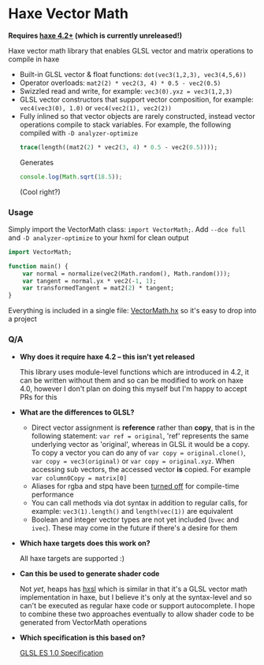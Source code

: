 # Haxe Vector Math
**Requires [haxe 4.2+](https://build.haxe.org/builds/haxe/) (which is currently unreleased!)**

Haxe vector math library that enables GLSL vector and matrix operations to compile in haxe

- Built-in GLSL vector & float functions: `dot(vec3(1,2,3), vec3(4,5,6))`
- Operator overloads: `mat2(2) * vec2(3, 4) * 0.5 - vec2(0.5)`
- Swizzled read and write, for example: `vec3(0).yxz = vec3(1,2,3)`
- GLSL vector constructors that support vector composition, for example: `vec4(vec3(0), 1.0)` or `vec4(vec2(1), vec2(2))`
- Fully inlined so that vector objects are rarely constructed, instead vector operations compile to stack variables. For example, the following compiled with `-D analyzer-optimize`
	```haxe
	trace(length((mat2(2) * vec2(3, 4) * 0.5 - vec2(0.5))));
	```
	Generates
	```js
	console.log(Math.sqrt(18.5));
	```
	(Cool right?)


### Usage
Simply import the VectorMath class: `import VectorMath;`. Add `--dce full` and `-D analyzer-optimize` to your hxml for clean output

```haxe
import VectorMath;

function main() {
	var normal = normalize(vec2(Math.random(), Math.random()));
	var tangent = normal.yx * vec2(-1, 1);
	var transformedTangent = mat2(2) * tangent;
}
```

Everything is included in a single file: [VectorMath.hx](VectorMath.hx) so it's easy to drop into a project

### Q/A
- **Why does it require haxe 4.2 – this isn't yet released**

	This library uses module-level functions which are introduced in 4.2, it can be written without them and so can be modified to work on haxe 4.0, however I don't plan on doing this myself but I'm happy to accept PRs for this

- **What are the differences to GLSL?**

	- Direct vector assignment is **reference** rather than **copy**, that is in the following statement: `var ref = original`, 'ref' represents the same underlying vector as 'original', whereas in GLSL it would be a copy. To copy a vector you can do any of `var copy = original.clone()`, `var copy = vec3(original)` or `var copy = original.xyz`. When accessing sub vectors, the accessed vector **is** copied. For example `var column0Copy = matrix[0]`
	- Aliases for rgba and stpq have been [turned off](https://github.com/haxiomic/quark/blob/6a2bed951b2af79c78baf175a5f6fef46bc79a4a/Vec.hx#L222) for compile-time performance
	- You can call methods via dot syntax in addition to regular calls, for example: `vec3(1).length()` and `length(vec(1))` are equivalent
	- Boolean and integer vector types are not yet included (`bvec` and `ivec`). These may come in the future if there's a desire for them

- **Which haxe targets does this work on?**

	All haxe targets are supported :)

- **Can this be used to generate shader code**

	Not _yet_, heaps has [hxsl](https://heaps.io/documentation/hxsl.html) which is similar in that it's a GLSL vector math implementation in haxe, but I believe it's only at the syntax-level and so can't be executed as regular haxe code or support autocomplete. I hope to combine these two approaches eventually to allow shader code to be generated from VectorMath operations

- **Which specification is this based on?**

	[GLSL ES 1.0 Specification](https://www.khronos.org/files/opengles_shading_language.pdf)